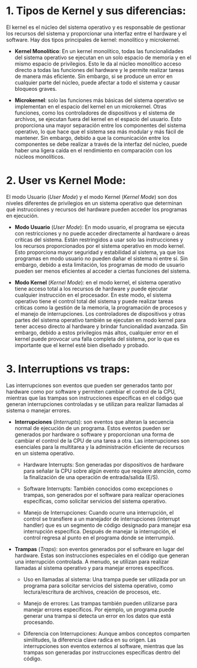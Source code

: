 # 1. Tipos de Kernel y sus diferencias:
El kernel es el núcleo del sistema operativo y es responsable de gestionar los recursos del sistema y proporcionar una interfaz entre el hardware y el software. Hay dos tipos principales de kernel: monolítico y microkernel.

- **Kernel Monolítico**: En un kernel monolítico, todas las funcionalidades del sistema operativo se ejecutan en un solo espacio de memoria y en el mismo espacio de privilegios. Esto le da al núcleo monolítico acceso directo a todas las funciones del hardware y le permite realizar tareas de manera más eficiente. Sin embargo, si se produce un error en cualquier parte del núcleo, puede afectar a todo el sistema y causar bloqueos graves.

- **Microkernel**: solo las funciones más básicas del sistema operativo se implementan en el espacio del kernel en un microkernel. Otras funciones, como los controladores de dispositivos y el sistema de archivos, se ejecutan fuera del kernel en el espacio del usuario. Esto proporciona una mayor separación entre los componentes del sistema operativo, lo que hace que el sistema sea más modular y más fácil de mantener. Sin embargo, debido a que la comunicación entre los componentes se debe realizar a través de la interfaz del núcleo, puede haber una ligera caída en el rendimiento en comparación con los núcleos monolíticos.


# 2. User vs Kernel Mode:
El modo Usuario (*User Mode*) y el modo Kernel (*Kernel Mode*) son dos niveles diferentes de privilegios en un sistema operativo que determinan qué instrucciones y recursos del hardware pueden acceder los programas en ejecución.

- **Modo Usuario** (*User Mode*): En modo usuario, el programa se ejecuta con restricciones y no puede acceder directamente al hardware o áreas críticas del sistema. Están restringidos a usar solo las instrucciones y los recursos proporcionados por el sistema operativo en modo kernel. Esto proporciona mayor seguridad y estabilidad al sistema, ya que los programas en modo usuario no pueden dañar el sistema ni entre sí. Sin embargo, debido a esta limitación, los programas de modo de usuario pueden ser menos eficientes al acceder a ciertas funciones del sistema.

- **Modo Kernel** (*Kernel Mode*): en el modo kernel, el sistema operativo tiene acceso total a los recursos de hardware y puede ejecutar cualquier instrucción en el procesador. En este modo, el sistema operativo tiene el control total del sistema y puede realizar tareas críticas como la gestión de la memoria, la programación de procesos y el manejo de interrupciones. Los controladores de dispositivos y otras partes del sistema operativo también se ejecutan en modo kernel para tener acceso directo al hardware y brindar funcionalidad avanzada. Sin embargo, debido a estos privilegios más altos, cualquier error en el kernel puede provocar una falla completa del sistema, por lo que es importante que el kernel esté bien diseñado y probado.


# 3. Interruptions vs traps:
Las interrupciones son eventos que pueden ser generados tanto por hardware como por software y permiten cambiar el control de la CPU, mientras que las trampas son instrucciones específicas en el código que generan interrupciones controladas y se utilizan para realizar llamadas al sistema o manejar errores.

- **Interrupciones** (*Interrupts*): son eventos que alteran la secuencia normal de ejecución de un programa. Estos eventos pueden ser generados por hardware o software y proporcionan una forma de cambiar el control de la CPU de una tarea a otra. Las interrupciones son esenciales para la multitarea y la administración eficiente de recursos en un sistema operativo.

    - Hardware Interrupts: Son generadas por dispositivos de hardware para señalar la CPU sobre algún evento que requiere atención, como la finalización de una operación de entrada/salida (E/S).

    - Software Interrupts: También conocidos como excepciones o trampas, son generados por el software para realizar operaciones específicas, como solicitar servicios del sistema operativo.

    - Manejo de Interrupciones: Cuando ocurre una interrupción, el control se transfiere a un manejador de interrupciones (interrupt handler) que es un segmento de código designado para manejar esa interrupción específica. Después de manejar la interrupción, el control regresa al punto en el programa donde se interrumpió.

- **Trampas** (*Traps*): son eventos generados por el software en lugar del hardware. Estas son instrucciones especiales en el código que generan una interrupción controlada. A menudo, se utilizan para realizar llamadas al sistema operativo y para manejar errores específicos.

    - Uso en llamadas al sistema: Una trampa puede ser utilizada por un programa para solicitar servicios del sistema operativo, como lectura/escritura de archivos, creación de procesos, etc.

    - Manejo de errores: Las trampas también pueden utilizarse para manejar errores específicos. Por ejemplo, un programa puede generar una trampa si detecta un error en los datos que está procesando.

    - Diferencia con Interrupciones: Aunque ambos conceptos comparten similitudes, la diferencia clave radica en su origen. Las interrupciones son eventos externos al software, mientras que las trampas son generadas por instrucciones específicas dentro del código.

